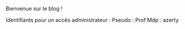   Bienvenue sur le blog !

  Identifiants pour un accès administrateur :
  Pseudo : Prof
  Mdp : azerty
